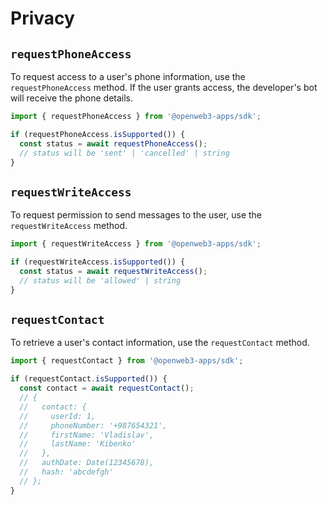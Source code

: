 # Privacy

## `requestPhoneAccess`

To request access to a user's phone information, use the `requestPhoneAccess` method. If the user
grants access, the developer's bot will receive the phone details.

```ts
import { requestPhoneAccess } from '@openweb3-apps/sdk';

if (requestPhoneAccess.isSupported()) {
  const status = await requestPhoneAccess();
  // status will be 'sent' | 'cancelled' | string
}
```

## `requestWriteAccess`

To request permission to send messages to the user, use the `requestWriteAccess` method.

```ts [Functions]
import { requestWriteAccess } from '@openweb3-apps/sdk';

if (requestWriteAccess.isSupported()) {
  const status = await requestWriteAccess();
  // status will be 'allowed' | string
}
```


## `requestContact`

To retrieve a user's contact information, use the `requestContact` method.

```ts
import { requestContact } from '@openweb3-apps/sdk';

if (requestContact.isSupported()) {
  const contact = await requestContact();
  // {
  //   contact: {
  //     userId: 1,
  //     phoneNumber: '+987654321',
  //     firstName: 'Vladislav',
  //     lastName: 'Kibenko'
  //   },
  //   authDate: Date(12345678),
  //   hash: 'abcdefgh'
  // };
}
```